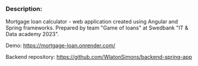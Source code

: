 ### Description:
Mortgage loan calculator - web application created using Angular and Spring frameworks. Prepared by team "Game of loans" at Swedbank "IT & Data academy 2023".

Demo: https://mortgage-loan.onrender.com/

Backend repository: https://github.com/WlatonSimons/backend-spring-app
